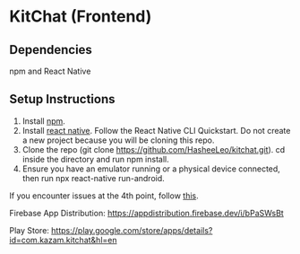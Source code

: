 # KitChat (Frontend)

## Dependencies
npm and React Native

## Setup Instructions
1. Install [npm](https://www.npmjs.com/get-npm).
2. Install [react native](https://facebook.github.io/react-native/docs/getting-started). Follow the React Native CLI Quickstart.
Do not create a new project because you will be cloning this repo.
3. Clone the repo (git clone https://github.com/HasheeLeo/kitchat.git). cd inside the directory and run npm install.
4. Ensure you have an emulator running or a physical device connected, then run npx react-native run-android.

If you encounter issues at the 4th point, follow [this](https://facebook.github.io/react-native/docs/troubleshooting#content).

Firebase App Distribution: https://appdistribution.firebase.dev/i/bPaSWsBt

Play Store: https://play.google.com/store/apps/details?id=com.kazam.kitchat&hl=en
